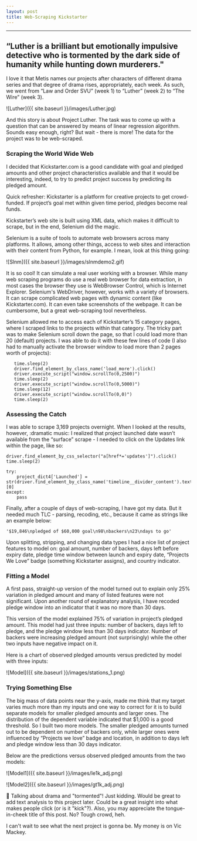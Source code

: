 ```yaml
---
layout: post
title: Web-Scraping Kickstarter
---
```

---
“Luther is a brilliant but emotionally impulsive detective who is tormented by the dark side of humanity while hunting down murderers."
---

I love it that Metis names our projects after characters of different drama series and that degree of drama rises, appropriately, each week. As such, we went from “Law and Order SVU” (week 1) to “Luther” (week 2)  to “The Wire” (week 3).

![Luther]({{ site.baseurl }}/images/Luther.jpg)

And this story is about Project Luther.  The task was to come up with a question that can be answered by means of linear regression algorithm. Sounds easy enough, right? But wait - there is more! The data for the project was to be web-scraped.

### Scraping the World Wide Web ### 

I decided that Kickstarter.com is a good candidate with goal and pledged amounts and other project characteristics available and that it would be interesting, indeed,  to try to predict project success by predicting its pledged amount.

Quick refresher: Kickstarter is a platform for creative projects to get crowd-funded. If project’s goal met within given time period, pledges become real funds.

Kickstarter’s web site is built using XML data, which makes it difficult to scrape, but in the end, Selenium did the magic.

Selenium is a suite of tools to automate web browsers across many platforms. It allows, among other things, access to web sites and interaction with their content from Python, for example. I mean, look at this thing going:

![Slnm]({{ site.baseurl }}/images/slnmdemo2.gif)

It is so cool! It can simulate a real user working with a browser. While many web scraping programs do use a real web browser for data extraction, in most cases the browser they use is WebBrowser Control, which is Internet Explorer. Selenium's WebDriver, however, works with a variety of browsers. It can scrape complicated web pages with dynamic content (like Kickstarter.com). It can even take screenshots of the webpage. It can be cumbersome, but a great web-scraping tool nevertheless.  

Selenium allowed me to access each of Kickstarter’s 15 category pages, where I scraped links to the projects within that category. The tricky part was to make Selenium scroll down the page, so that I could load more than 20 (default) projects. I was able to do it with these few lines of code (I also had to manually activate the browser window to load more than 2 pages worth of projects):

```
   time.sleep(2)
   driver.find_element_by_class_name('load_more').click()
   driver.execute_script("window.scrollTo(0,2500)")
   time.sleep(2)
   driver.execute_script("window.scrollTo(0,5000)")
   time.sleep(12)
   driver.execute_script("window.scrollTo(0,0)")
   time.sleep(2)
```

### Assessing the Catch ###
I was able to scrape 3,169 projects overnight. When I looked at the results, however, :dramatic music: I realized that project launched date wasn’t available from the “surface” scrape - I needed to click on the Updates link within the page, like so:
```
driver.find_element_by_css_selector("a[href*='updates']").click()
time.sleep(2)

try:
    project_dict4['Launched'] = str(driver.find_element_by_class_name('timeline__divider_content').text).split("\n")[0]
except:
    pass
```
Finally, after a couple of days of web-scraping, I have got my data. But it needed much TLC - parsing, recoding, etc., because it came as strings like an example below:
```
'$19,846\npledged of $60,000 goal\n98\nbackers\n23\ndays to go'
```

 Upon splitting, stripping, and changing data types I had a nice list of project features to model on: goal amount, number of backers, days left before expiry date, pledge time window between launch and expiry date, “Projects We Love” badge (something Kickstarter assigns), and country indicator.

### Fitting a Model ### 

A first pass, straight-up version of the model turned out to explain only 25% variation in pledged amount and many of listed features were not significant. Upon another round of explanatory analysis, I have recoded pledge window into an indicator that it was no more than 30 days.

This version of the model explained 75% of variation in project’s pledged amount. This model had just three inputs: number of backers, days left to pledge, and the pledge window less than 30 days indicator. Number of backers were increasing pledged amount (not surprisingly) while the other two inputs have negative impact on it.

Here is a chart of observed pledged amounts versus predicted by model with three inputs:

![Model]({{ site.baseurl }}/images/stations_1.png)

### Trying Something Else ###
The big mass of data points near the y-axis, made me think that my target varies much more than my inputs and one way to correct for it is to build separate models for smaller pledged amounts and larger ones. The distribution of the dependent variable indicated that $1,000 is a good threshold. So I built two more models. The smaller pledged amounts turned out to be dependent on number of backers only, while larger ones were influenced by “Projects we love” badge and location, in addition to days left and pledge window less than 30 days indicator.

Below are the predictions versus observed pledged amounts from the two models:

![Model1]({{ site.baseurl }}/images/le1k_adj.png)

![Model2]({{ site.baseurl }}/images/gt1k_adj.png)


:metal:
Talking about drama and "tormented"! Just kidding. Would be great to add text analysis to this project later. Could be a great insight into what makes people click (or is it "kick"?).
Also, you may appreciate the tongue-in-cheek title of this post. No? Tough crowd, heh.

I can't wait to see what the next project is gonna be. My money is on Vic Mackey.

